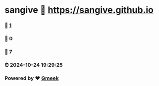 # sangive :link: https://sangive.github.io 
### :page_facing_up: [1](https://sangive.github.io/tag.html) 
### :speech_balloon: 0 
### :hibiscus: 7 
### :alarm_clock: 2024-10-24 19:29:25 
### Powered by :heart: [Gmeek](https://github.com/Meekdai/Gmeek)
